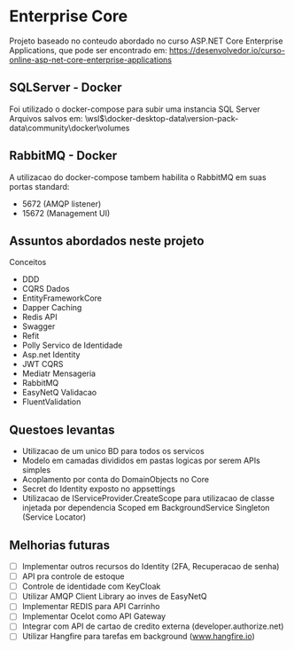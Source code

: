 # Enterprise Core
Projeto baseado no conteudo abordado no curso ASP.NET Core Enterprise Applications, que pode ser encontrado em: https://desenvolvedor.io/curso-online-asp-net-core-enterprise-applications
## SQLServer - Docker
Foi utilizado o docker-compose para subir uma instancia SQL Server
Arquivos salvos em: \\wsl$\docker-desktop-data\version-pack-data\community\docker\volumes
## RabbitMQ - Docker
A utilizacao do docker-compose tambem habilita o RabbitMQ em suas portas standard:
- 5672 (AMQP listener)
- 15672 (Management UI)
## Assuntos abordados neste projeto
Conceitos
- DDD
- CQRS
Dados
- EntityFrameworkCore
- Dapper
Caching
- Redis
API
- Swagger
- Refit
- Polly
Servico de Identidade
- Asp.net Identity
- JWT
CQRS
- Mediatr
Mensageria
- RabbitMQ
- EasyNetQ
Validacao
- FluentValidation
## Questoes levantas
- Utilizacao de um unico BD para todos os servicos
- Modelo em camadas divididos em pastas logicas por serem APIs simples
- Acoplamento por conta do DomainObjects no Core
- Secret do Identity exposto no appsettings
- Utilizacao de IServiceProvider.CreateScope para utilizacao de classe injetada por dependencia Scoped em BackgroundService Singleton (Service Locator)
## Melhorias futuras
- [ ] Implementar outros recursos do Identity (2FA, Recuperacao de senha)
- [ ] API pra controle de estoque
- [ ] Controle de identidade com KeyCloak
- [ ] Utilizar AMQP Client Library ao inves de EasyNetQ
- [ ] Implementar REDIS para API Carrinho
- [ ] Implementar Ocelot como API Gateway
- [ ] Integrar com API de cartao de credito externa (developer.authorize.net)
- [ ] Utilizar Hangfire para tarefas em background (www.hangfire.io)

